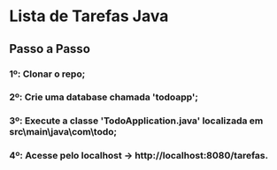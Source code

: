 # Lista de Tarefas Java

## Passo a Passo

### **1º:** Clonar o repo;

### **2º:** Crie uma database chamada '**todoapp**';

### **3º:** Execute a classe '**TodoApplication.java**' localizada em src\main\java\com\todo;

### **4º:** Acesse pelo localhost → http://localhost:8080/tarefas.

